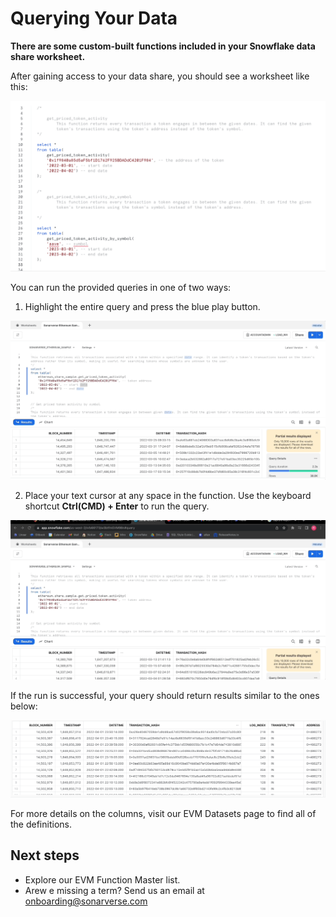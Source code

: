 # Querying Your Data

**There are some custom-built functions included in your Snowflake data share worksheet.**

After gaining access to your data share, you should see a worksheet like this:

![](../_static/img/snowflake/query1.png)

You can run the provided queries in one of two ways:

1. Highlight the entire query and press the blue play button.

![](../_static/img/snowflake/query2.gif)

2. Place your text cursor at any space in the function. Use the keyboard shortcut **Ctrl(CMD) + Enter** to run the query.

![](../_static/img/snowflake/query3.gif)

If the run is successful, your query should return results similar to the ones below:

![](../_static/img/snowflake/query4.png)

For more details on the columns, visit our EVM Datasets page to find all of the definitions.

## Next steps

- Explore our EVM Function Master list.
- Arew e missing a term? Send us an email at onboarding@sonarverse.com